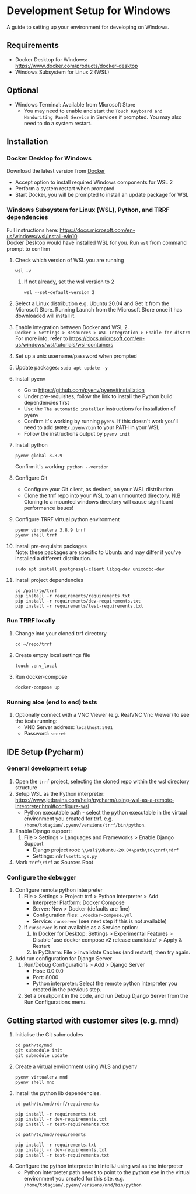 # Development Setup for Windows

A guide to setting up your environment for developing on Windows.

## Requirements
* Docker Desktop for Windows: https://www.docker.com/products/docker-desktop
* Windows Subsystem for Linux 2 (WSL)

## Optional
* Windows Terminal: Available from Microsoft Store  
    * You may need to enable and start the `Touch Keyboard and Handwriting Panel Service` in Services if prompted. You may also need to do a system restart.

## Installation

### Docker Desktop for Windows
Download the latest version from [Docker](https://www.docker.com/products/docker-desktop)
* Accept option to install required Windows components for WSL 2
* Perform a system restart when prompted
* Start Docker, you will be prompted to install an update package for WSL

### Windows Subsystem for Linux (WSL), Python, and TRRF dependencies
Full instructions here: https://docs.microsoft.com/en-us/windows/wsl/install-win10.  
Docker Desktop would have installed WSL for you. Run `wsl` from command prompt to confirm

1. Check which version of WSL you are running
   ```shell
   wsl -v
   ```
   1. If not already, set the wsl version to 2
      ```shell
      wsl --set-default-version 2
      ```

2. Select a Linux distribution e.g. Ubuntu 20.04 and Get it from the Microsoft Store.
Running Launch from the Microsoft Store once it has downloaded will install it.

3. Enable integration between Docker and WSL 2.  
    `Docker > Settings > Resources > WSL Integration > Enable for distro`  
    For more info, refer to https://docs.microsoft.com/en-us/windows/wsl/tutorials/wsl-containers

4. Set up a unix username/password when prompted  

5. Update packages: `sudo apt update -y`

6. Install pyenv
    * Go to https://github.com/pyenv/pyenv#installation
    * Under pre-requisites, follow the link to install the Python build dependencies first
    * Use the `The automatic installer` instructions for installation of pyenv
    * Confirm it's working by running `pyenv`. If this doesn't work you'll need to add `$HOME/.pyenv/bin` to your PATH in your WSL
    * Follow the instructions output by `pyenv init`

7. Install python
    ```shell
    pyenv global 3.8.9
    ```
   Confirm it's working: `python --version`
8. Configure Git
   * Configure your Git client, as desired, on your WSL distribution
   * Clone the trrf repo into your WSL to an unmounted directory. N.B Cloning to a mounted windows directory will cause significant performance issues!

9. Configure TRRF virtual python environment
    ```shell
    pyenv virtualenv 3.8.9 trrf 
    pyenv shell trrf
    ```
10. Install pre-requisite packages  
     Note: these packages are specific to Ubuntu and may differ if you've installed a different distribution.
     ```shell
    sudo apt install postgresql-client libpq-dev unixodbc-dev
     ```
11. Install project dependencies
    ```shell
    cd /path/to/trrf
    pip install -r requirements/requirements.txt
    pip install -r requirements/dev-requirements.txt
    pip install -r requirements/test-requirements.txt
    ```

### Run TRRF locally

1. Change into your cloned trrf directory
    ```shell
    cd ~/repo/trrf
    ```
2. Create empty local settings file
    ```shell
    touch .env_local
    ```
3. Run docker-compose
    ```shell
    docker-compose up    
    ```

### Running aloe (end to end) tests
1. Optionally connect with a VNC Viewer (e.g. RealVNC Vnc Viewer) to see the tests running:
   * VNC Server address: `localhost:5901`
   * Password: `secret`

## IDE Setup (Pycharm)

### General development setup
1. Open the `trrf` project, selecting the cloned repo within the wsl directory structure
2. Setup WSL as the Python interpreter: https://www.jetbrains.com/help/pycharm/using-wsl-as-a-remote-interpreter.html#configure-wsl
   * Python executable path - select the python executable in the virtual environment you created for trrf. e.g. `/home/totagian/.pyenv/versions/trrf/bin/python`.
3. Enable Django support:
   1. File > Settings > Languages and Frameworks > Enable Django Support
      * Django project root: `\\wsl$\Ubuntu-20.04\path\to\trrf\rdrf`
      * Settings: `rdrf\settings.py`
4. Mark `trrf\rdrf` as Sources Root

### Configure the debugger
1. Configure remote python interpreter
   1. File > Settings > Project: trrf > Python Interpreter > Add
      * Interpreter Platform: Docker Compose
      * Server: New > Docker (defaults are fine)
      * Configuration files: `./docker-compose.yml`
      * Service: `runserver` (see next step if this is not available)
   2. If `runserver` is not available as a Service option: 
      1. In Docker for Desktop: Settings > Experimental Features > Disable 'use docker compose v2 release candidate' > Apply & Restart
      2. In PyCharm: File > Invalidate Caches (and restart), then try again.
2. Add run configuration for Django Server  
   1. Run/Debug Configurations > Add > Django Server
      * Host: 0.0.0.0
      * Port: 8000
      * Python interpreter: Select the remote python interpreter you created in the previous step.
   2. Set a breakpoint in the code, and run Debug Django Server from the Run Configurations menu.

## Getting started with customer sites (e.g. mnd)
1. Initialise the Git submodules
   ```
   cd path/to/mnd
   git submodule init
   git submodule update
   ```
2. Create a virtual environment using WLS and pyenv
   ```
   pyenv virtualenv mnd
   pyenv shell mnd
   ```
3. Install the python lib dependencies. 
   ```
   cd path/to/mnd/rdrf/requirements
   
   pip install -r requirements.txt
   pip install -r dev-requirements.txt
   pip install -r test-requirements.txt
   
   cd path/to/mnd/requirements
   
   pip install -r requirements.txt
   pip install -r dev-requirements.txt
   pip install -r test-requirements.txt
   ```
4. Configure the python interpreter in IntelliJ using wsl as the interpreter
   * Python Interpreter path needs to point to the python exe in the virtual environment you created for this site.
   e.g. `/home/totagian/.pyenv/versions/mnd/bin/python`
